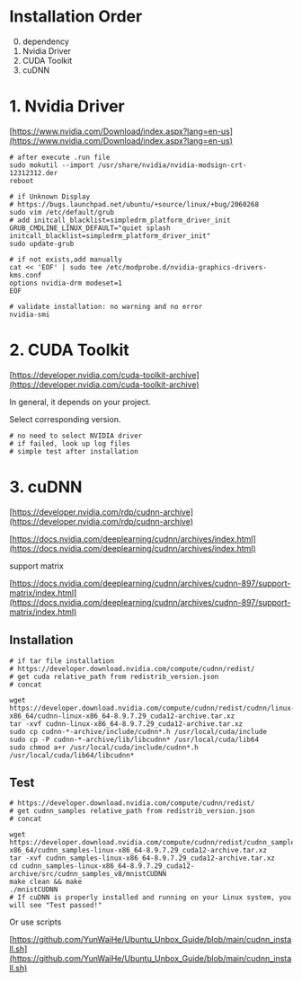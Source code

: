 

# Installation Order

0. dependency
1. Nvidia Driver
2. CUDA Toolkit
3. cuDNN

# 1. Nvidia Driver

[https://www.nvidia.com/Download/index.aspx?lang=en-us](https://www.nvidia.com/Download/index.aspx?lang=en-us)

```shell
# after execute .run file
sudo mokutil --import /usr/share/nvidia/nvidia-modsign-crt-12312312.der
reboot

# if Unknown Display
# https://bugs.launchpad.net/ubuntu/+source/linux/+bug/2060268
sudo vim /etc/default/grub
# add initcall_blacklist=simpledrm_platform_driver_init
GRUB_CMDLINE_LINUX_DEFAULT="quiet splash initcall_blacklist=simpledrm_platform_driver_init"
sudo update-grub

# if not exists,add manually
cat << 'EOF' | sudo tee /etc/modprobe.d/nvidia-graphics-drivers-kms.conf                                                               
options nvidia-drm modeset=1
EOF
```

```shell
# validate installation: no warning and no error
nvidia-smi
```

# 2. CUDA Toolkit

[https://developer.nvidia.com/cuda-toolkit-archive](https://developer.nvidia.com/cuda-toolkit-archive)

In general, it depends on your project.

Select corresponding version.

```shell
# no need to select NVIDIA driver
# if failed, look up log files
# simple test after installation
```

# 3. cuDNN

[https://developer.nvidia.com/rdp/cudnn-archive](https://developer.nvidia.com/rdp/cudnn-archive)

[https://docs.nvidia.com/deeplearning/cudnn/archives/index.html](https://docs.nvidia.com/deeplearning/cudnn/archives/index.html)

support matrix

[https://docs.nvidia.com/deeplearning/cudnn/archives/cudnn-897/support-matrix/index.html](https://docs.nvidia.com/deeplearning/cudnn/archives/cudnn-897/support-matrix/index.html)

## Installation

```shell
# if tar file installation
# https://developer.download.nvidia.com/compute/cudnn/redist/
# get cuda relative_path from redistrib_version.json
# concat

wget https://developer.download.nvidia.com/compute/cudnn/redist/cudnn/linux-x86_64/cudnn-linux-x86_64-8.9.7.29_cuda12-archive.tar.xz
tar -xvf cudnn-linux-x86_64-8.9.7.29_cuda12-archive.tar.xz
sudo cp cudnn-*-archive/include/cudnn*.h /usr/local/cuda/include 
sudo cp -P cudnn-*-archive/lib/libcudnn* /usr/local/cuda/lib64 
sudo chmod a+r /usr/local/cuda/include/cudnn*.h /usr/local/cuda/lib64/libcudnn*
```

## Test

```shell
# https://developer.download.nvidia.com/compute/cudnn/redist/
# get cudnn_samples relative_path from redistrib_version.json
# concat

wget https://developer.download.nvidia.com/compute/cudnn/redist/cudnn_samples/linux-x86_64/cudnn_samples-linux-x86_64-8.9.7.29_cuda12-archive.tar.xz
tar -xvf cudnn_samples-linux-x86_64-8.9.7.29_cuda12-archive.tar.xz
cd cudnn_samples-linux-x86_64-8.9.7.29_cuda12-archive/src/cudnn_samples_v8/mnistCUDNN
make clean && make
./mnistCUDNN
# If cuDNN is properly installed and running on your Linux system, you will see "Test passed!"
```

Or use scripts

[https://github.com/YunWaiHe/Ubuntu_Unbox_Guide/blob/main/cudnn_install.sh](https://github.com/YunWaiHe/Ubuntu_Unbox_Guide/blob/main/cudnn_install.sh)
